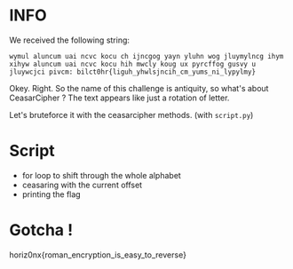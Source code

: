 # INFO 

We received the following string:

`wymul aluncum uai ncvc kocu ch ijncgog yayn yluhn wog jluymylncg ihym xihyw aluncum uai ncvc kocu hih mwcly koug ux pyrcffog gusvy u jluywcjci pivcm: bilct0hr{liguh_yhwlsjncih_cm_yums_ni_lypylmy}`

Okey. Right. So the name of this challenge is antiquity, so what's about CeasarCipher ? The text appears like just a rotation of letter. 

Let's bruteforce it with the ceasarcipher methods. (with `script.py`)

# Script

- for loop to shift through the whole alphabet
- ceasaring with the current offset
- printing the flag

# Gotcha !

horiz0nx{roman_encryption_is_easy_to_reverse}